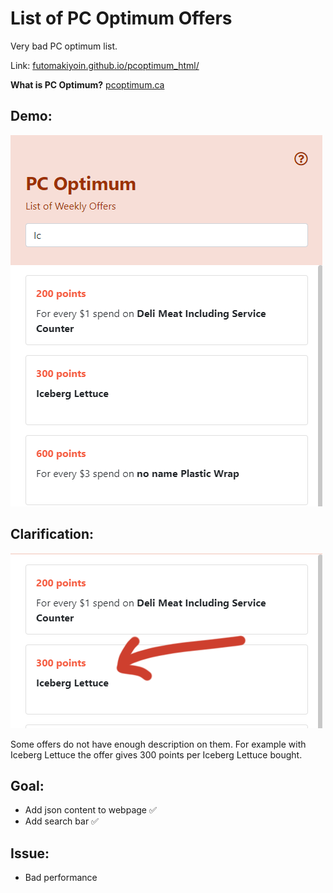 # List of PC Optimum Offers

Very bad PC optimum list.

Link: [futomakiyoin.github.io/pcoptimum_html/](https://futomakiyoin.github.io/pcoptimum_html/)

**What is PC Optimum?**
[pcoptimum.ca](https://www.pcoptimum.ca/)

## Demo:

![demo.png](demo/demo.png)

## Clarification:

![demo2.png](demo/demo2.png)

Some offers do not have enough description on them. For example with Iceberg Lettuce the offer gives 300 points per Iceberg Lettuce bought.

## Goal:
- Add json content to webpage ✅
- Add search bar ✅

## Issue:
- Bad performance
